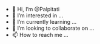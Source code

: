 - 👋 Hi, I’m @Palpitati
- 👀 I’m interested in ...
- 🌱 I’m currently learning ...
- 💞️ I’m looking to collaborate on ...
- 📫 How to reach me ...

<!---
Palpitati/Palpitati is a ✨ special ✨ repository because its `README.md` (this file) appears on your GitHub profile.
You can click the Preview link to take a look at your changes.
--->
